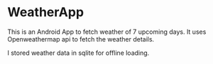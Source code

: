 # WeatherApp

This is an Android App to fetch weather of 7 upcoming days. It uses Openweathermap api to fetch the weather details.

I stored weather data in sqlite for offline loading.

